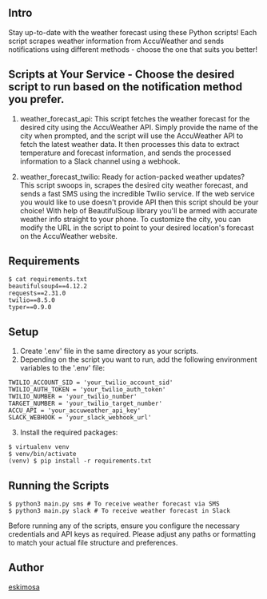 Intro
--

Stay up-to-date with the weather forecast using these Python scripts! Each script scrapes weather information from AccuWeather and sends notifications using different methods - choose the one that suits you better!

Scripts at Your Service - Choose the desired script to run based on the notification method you prefer.
--

1. weather_forecast_api:
This script fetches the weather forecast for the desired city using the AccuWeather API. Simply provide the name of the city when prompted, and the script will use the AccuWeather API to fetch the latest weather data. It then processes this data to extract temperature and forecast information, and sends the processed information to a Slack channel using a webhook. 

2. weather_forecast_twilio:
Ready for action-packed weather updates? This script swoops in, scrapes the desired city weather forecast, and sends a fast SMS using the incredible Twilio service. If the web service you would like to use doesn't provide API then this script should be your choice! With help of BeautifulSoup library you'll be armed with accurate weather info straight to your phone. To customize the city, you can modify the URL in the script to point to your desired location's forecast on the AccuWeather website.

Requirements
--

```shell
$ cat requirements.txt
beautifulsoup4==4.12.2
requests==2.31.0
twilio==8.5.0
typer==0.9.0
```

Setup
--

1. Create '.env' file in the same directory as your scripts.
2. Depending on the script you want to run, add the following environment variables to the '.env' file:
```shell
TWILIO_ACCOUNT_SID = 'your_twilio_account_sid'
TWILIO_AUTH_TOKEN = 'your_twilio_auth_token'
TWILIO_NUMBER = 'your_twilio_number'
TARGET_NUMBER = 'your_twilio_target_number'
ACCU_API = 'your_accuweather_api_key'
SLACK_WEBHOOK = 'your_slack_webhook_url'
```
3. Install the required packages:
```shell
$ virtualenv venv
$ venv/bin/activate
(venv) $ pip install -r requirements.txt
```

Running the Scripts
--
```shell
$ python3 main.py sms # To receive weather forecast via SMS
$ python3 main.py slack # To receive weather forecast in Slack
```

Before running any of the scripts, ensure you configure the necessary credentials and API keys as required.
Please adjust any paths or formatting to match your actual file structure and preferences.

Author
--

[eskimosa](https://github.com/eskimosa/)
